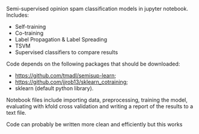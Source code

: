 Semi-supervised opinion spam classification models in jupyter notebook. Includes:
- Self-training
- Co-training
- Label Propagation & Label Spreading
- TSVM
- Supervised classifiers to compare results


Code depends on the following packages that should be downloaded:
- https://github.com/tmadl/semisup-learn;
- https://github.com/jjrob13/sklearn_cotraining;
- sklearn (default python library).



Notebook files include importing data, preprocessing, training the model, evaluating with kfold cross validation and writing a report of the results to a text file.

Code can probably be written more clean and efficiently but this works
